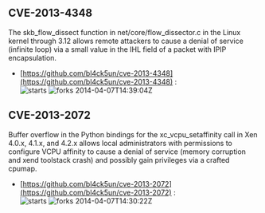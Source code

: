 ## CVE-2013-4348
 The skb_flow_dissect function in net/core/flow_dissector.c in the Linux kernel through 3.12 allows remote attackers to cause a denial of service (infinite loop) via a small value in the IHL field of a packet with IPIP encapsulation.

- [https://github.com/bl4ck5un/cve-2013-4348](https://github.com/bl4ck5un/cve-2013-4348) :  
![starts](https://img.shields.io/github/stars/bl4ck5un/cve-2013-4348.svg) 
![forks](https://img.shields.io/github/forks/bl4ck5un/cve-2013-4348.svg) 
2014-04-07T14:39:04Z

## CVE-2013-2072
 Buffer overflow in the Python bindings for the xc_vcpu_setaffinity call in Xen 4.0.x, 4.1.x, and 4.2.x allows local administrators with permissions to configure VCPU affinity to cause a denial of service (memory corruption and xend toolstack crash) and possibly gain privileges via a crafted cpumap.

- [https://github.com/bl4ck5un/cve-2013-2072](https://github.com/bl4ck5un/cve-2013-2072) :  
![starts](https://img.shields.io/github/stars/bl4ck5un/cve-2013-2072.svg) 
![forks](https://img.shields.io/github/forks/bl4ck5un/cve-2013-2072.svg) 
2014-04-07T14:30:22Z

